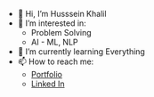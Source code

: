 - 👋 Hi, I’m Husssein Khalil
- 👀 I’m interested in:
    - Problem Solving
    - AI - ML, NLP
- 🌱 I’m currently learning Everything
- 📫 How to reach me:
  - [Portfolio](http://test.com)
  - [Linked In](https://www.linkedin.com/in/hussein-khalil-b37772151/)

<!---
hussein112/hussein112 is a ✨ special ✨ repository because its `README.md` (this file) appears on your GitHub profile.
You can click the Preview link to take a look at your changes.
--->
